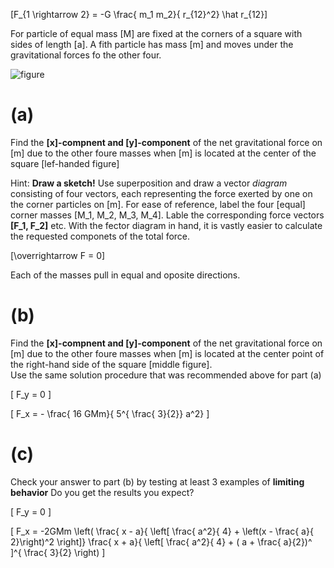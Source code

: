\[F_{1 \rightarrow 2} = -G \frac{ m_1 m_2}{ r_{12}^2} \hat r_{12}\]

For particle of equal mass \[M\] are fixed at the corners of a square 
with sides of length \[a\].  A fith particle has mass \[m\] and moves 
under the gravitational forces fo the other four.

![figure](https://dl.dropbox.com/u/11444220/00/Screen%20Shot%202012-06-11%20at%204.09.27%20PM.png)

# (a) 

Find the **\[x\]-compnent and \[y\]-component** of the net gravitational 
force on \[m\] due to the other foure masses when \[m\] is located at
the center of the square [lef-handed figure]

Hint: **Draw a sketch!** Use superposition and draw a vector _diagram_ consisting of
four vectors, each representing the force exerted by one on the corner particles on \[m\].
For ease of reference, label the four [equal] corner masses \[M_1, M_2, M_3, M_4\].  Lable
the corresponding force vectors **\[F_1, F_2\]** etc.  With the fector diagram in hand,
it is vastly easier to calculate the requested componets of the total force.


\[\overrightarrow F  = 0\] 

Each of the masses pull in equal and oposite directions.

# (b)

Find the **\[x\]-compnent and \[y\]-component** of the net gravitational 
force on \[m\] due to the other foure masses when \[m\] is located at
the center point of the right-hand side of the square [middle figure].  
Use the same solution procedure that was recommended above for part (a)

\[ F_y = 0 \]

\[ F_x = - \frac{ 16 GMm}{ 5^{ \frac{ 3}{2}} a^2} \]


# (c)

Check your answer to part (b) by testing at least 3 examples of 
**limiting behavior** Do you get the results you expect?

\[ F_y = 0 \]

\[ F_x = -2GMm \left( \frac{ x - a}{ \left[ \frac{ a^2}{ 4} + \left(x - \frac{ a}{ 2}\right)^2 \right]} \frac{ x + a}{ \left[ \frac{ a^2}{ 4} + ( a + \frac{ a}{2})^ \]^{ \frac{ 3}{2} \right) \]